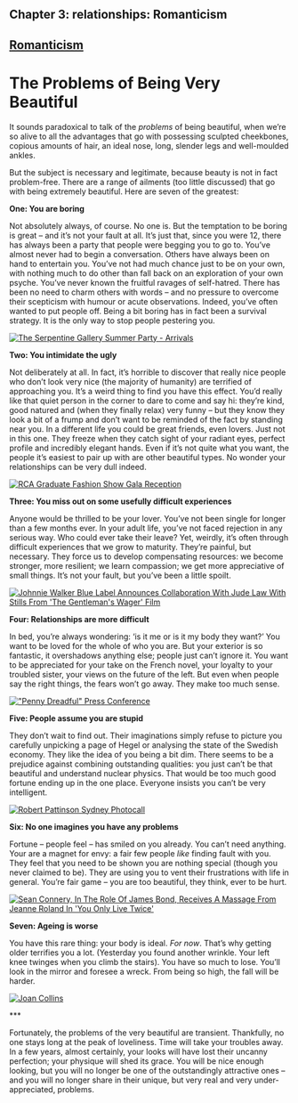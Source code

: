 Chapter  3: relationships: Romanticism
-------------------------------------

[Romanticism](../category/relationships/romanticism/index.html)
---------------------------------------------------------------

The Problems of Being Very Beautiful
====================================

It sounds paradoxical to talk of the *problems* of being beautiful, when we’re so alive to all the advantages that go with possessing sculpted cheekbones, copious amounts of hair, an ideal nose, long, slender legs and well-moulded ankles.

<span class="s1">But the subject is necessary and legitimate, because beauty is not in fact problem-free. There are a range of ailments (too little discussed) that go with being extremely beautiful. Here are seven of the greatest:</span>

**<span class="s1">One: You are boring </span>**

<span class="s1">Not absolutely always, of course. No one is. But the temptation to be boring is great – and it’s not your fault at all. It’s just that, since you were 12, there has always been a party that people were begging you to go to. You’ve almost never had to begin a conversation. Others have always been on hand to entertain you. You’ve not had much chance just to be on your own, with nothing much to do other than fall back on an exploration of your own psyche. You’ve never known the fruitful ravages of self-hatred. There has been no need to charm others with words – and no pressure to overcome their scepticism with humour or acute observations. Indeed, you’ve often wanted to put people off. Being a bit boring has in fact been a survival strategy. It is the only way to stop people pestering you.</span>

[![The Serpentine Gallery Summer Party - Arrivals](http://i2.wp.com/www.thebookoflife.org/wp-content/uploads/2015/02/GettyImages_451570210.jpg?resize=635%2C429)](http://i1.wp.com/www.thebookoflife.org/wp-content/uploads/2015/02/GettyImages_451570210.jpg)

**<span class="s1">Two: You intimidate the ugly </span>**

<span class="s1">Not deliberately at all. In fact, it’s horrible to discover that really nice people who don’t look very nice (the majority of humanity) are terrified of approaching you. It’s a weird thing to find you have this effect. You’d really like that quiet person in the corner to dare to come and say hi: they’re kind, good natured and (when they finally relax) very funny – but they know they look a bit of a frump and don’t want to be reminded of the fact by standing near you. In a different life you could be great friends, even lovers. Just not in this one. They freeze when they catch sight of your radiant eyes, perfect profile and incredibly elegant hands. Even if it’s not quite what you want, the people it’s easiest to pair up with are other beautiful types. No wonder your relationships can be very dull indeed.</span>

[![RCA Graduate Fashion Show Gala Reception](http://i1.wp.com/www.thebookoflife.org/wp-content/uploads/2015/02/GettyImages_4944696111.jpg?resize=635%2C494)](http://i0.wp.com/www.thebookoflife.org/wp-content/uploads/2015/02/GettyImages_4944696111.jpg)

**<span class="s1">Three: You miss out on some usefully difficult experiences</span>**

<span class="s1">Anyone would be thrilled to be your lover. You’ve not been single for longer than a few months ever. In your adult life, you’ve not faced rejection in any serious way. Who could ever take their leave? Yet, weirdly, it’s often through difficult experiences that we grow to maturity. They’re painful, but necessary. They force us to develop compensating resources: we become stronger, more resilient; we learn compassion; we get more appreciative of small things. It’s not your fault, but you’ve been a little spoilt.</span>

[![Johnnie Walker Blue Label Announces Collaboration With Jude Law With Stills From 'The Gentleman's Wager' Film](http://i2.wp.com/www.thebookoflife.org/wp-content/uploads/2015/02/GettyImages_451546188.jpg?resize=635%2C357)](http://i1.wp.com/www.thebookoflife.org/wp-content/uploads/2015/02/GettyImages_451546188.jpg)

**<span class="s1">Four: Relationships are more difficult </span>**

<span class="s1">In bed, you’re always wondering: ‘is it me or is it my body they want?’ You want to be loved for the whole of who you are. But your exterior is so fantastic, it overshadows anything else; people just can’t ignore it. You want to be appreciated for your take on the French novel, your loyalty to your troubled sister, your views on the future of the left. But even when people say the right things, the fears won’t go away. They make too much sense.</span>

[!["Penny Dreadful" Press Conference](http://i2.wp.com/www.thebookoflife.org/wp-content/uploads/2015/02/GettyImages_4886844451.jpg?resize=635%2C469)](http://i2.wp.com/www.thebookoflife.org/wp-content/uploads/2015/02/GettyImages_4886844451.jpg)

**<span class="s1">Five: People assume you are stupid</span>**

<span class="s1">They don’t wait to find out. Their imaginations simply refuse to picture you carefully unpicking a page of Hegel or analysing the state of the Swedish economy. They like the idea of you being a bit dim. There seems to be a prejudice against combining outstanding qualities: you just can’t be that beautiful and understand nuclear physics. That would be too much good fortune ending up in the one place. Everyone insists you can’t be very intelligent.</span>

[![Robert Pattinson Sydney Photocall](http://i2.wp.com/www.thebookoflife.org/wp-content/uploads/2015/02/GettyImages_154538116.jpg?resize=635%2C423)](http://i2.wp.com/www.thebookoflife.org/wp-content/uploads/2015/02/GettyImages_154538116.jpg)

**<span class="s1">Six: No one imagines you have any problems</span>**

<span class="s1">Fortune – people feel – has smiled on you already. You can’t need anything. Your are a magnet for envy: a fair few people *like* finding fault with you. They feel that you need to be shown you are nothing special (though you never claimed to be). They are using you to vent their frustrations with life in general. You’re fair game – you are too beautiful, they think, ever to be hurt.</span>

[![Sean Connery, In The Role Of James Bond, Receives A Massage From Jeanne Roland In 'You Only Live Twice'](http://i0.wp.com/www.thebookoflife.org/wp-content/uploads/2015/02/GettyImages_1415640301.jpg?resize=635%2C588)](http://i2.wp.com/www.thebookoflife.org/wp-content/uploads/2015/02/GettyImages_1415640301.jpg)

**<span class="s1">Seven: Ageing is worse</span>**

<span class="s1">You have this rare thing: your body is ideal. *For now*. That’s why getting older terrifies you a lot. (Yesterday you found another wrinkle. Your left knee twinges when you climb the stairs). You have so much to lose. You’ll look in the mirror and foresee a wreck. From being so high, the fall will be harder. </span>

[![Joan Collins](http://i1.wp.com/www.thebookoflife.org/wp-content/uploads/2015/02/GettyImages_71495575.jpg?resize=635%2C541)](http://i2.wp.com/www.thebookoflife.org/wp-content/uploads/2015/02/GettyImages_71495575.jpg)

<span class="s1"> \*\*\*</span>

<span class="s1">Fortunately, the problems of the very beautiful are transient. Thankfully, no one stays long at the peak of loveliness. Time will take your troubles away. In a few years, almost certainly, your looks will have lost their uncanny perfection; your physique will shed its grace. You will be nice enough looking, but you will no longer be one of the outstandingly attractive ones – and you will no longer share in their unique, but very real and very under-appreciated, problems. </span>

